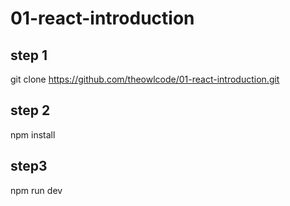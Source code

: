 # 01-react-introduction

## step 1
git clone https://github.com/theowlcode/01-react-introduction.git

## step 2
npm install

## step3

npm run dev
